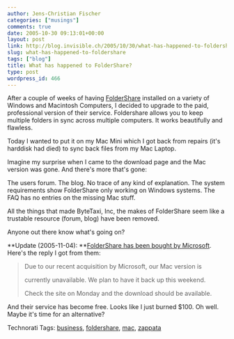 ```yaml
---
author: Jens-Christian Fischer
categories: ["musings"]
comments: true
date: 2005-10-30 09:13:01+00:00
layout: post
link: http://blog.invisible.ch/2005/10/30/what-has-happened-to-foldershare/
slug: what-has-happened-to-foldershare
tags: ["blog"]
title: What has happened to FolderShare?
type: post
wordpress_id: 466
---
```



After a couple of weeks of having [FolderShare](https://www.foldershare.com/) installed on a variety of Windows and Macintosh Computers, I decided to upgrade to the paid, professional version of their service. Foldershare allows you to keep multiple folders in sync across multiple computers. It works beautifully and flawless.



Today I wanted to put it on my Mac Mini which I got back from repairs (it's harddisk had died) to sync back files from my Mac Laptop.



Imagine my surprise when I came to the download page and the Mac version was gone. And there's more that's gone:



The users forum. The blog. No trace of any kind of explanation. The system requirements show FolderShare only working on Windows systems. The FAQ has no entries on the missing Mac stuff.



All the things that made ByteTaxi, Inc, the makes of FolderShare seem like a trustable resource (forum, blog) have been removed.



Anyone out there know what's going on?



**Update (2005-11-04): **[FolderShare has been bought by Microsoft](https://www.foldershare.com/info/company/aboutUs.php?). Here's the reply I got from them:


<blockquote>
Due to our recent acquisition by Microsoft, our Mac version is
  
currently unavailable.  We plan to have it back up this weekend. 
  
Check the site on Monday and the download should be available.
  

</blockquote>


And their service has become free. Looks like I just burned $100. Oh well. Maybe it's time for an alternative?





Technorati Tags: [business](http://technorati.com/tag/business), [foldershare](http://technorati.com/tag/foldershare), [mac](http://technorati.com/tag/mac), [zappata](http://technorati.com/tag/zappata)
